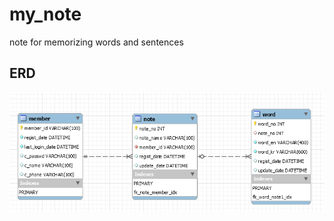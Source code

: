 # my_note
note for memorizing words and sentences

## ERD 
![my_note_erd](https://github.com/lucy74310/my_note/blob/master/document/my_note_erd.png)
